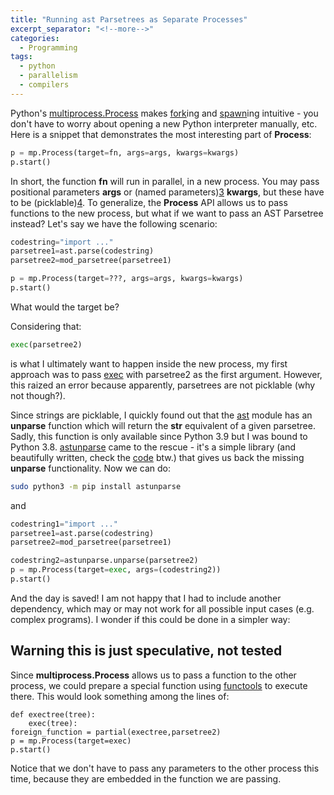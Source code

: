 ```yaml
---
title: "Running ast Parsetrees as Separate Processes"
excerpt_separator: "<!--more-->"
categories:
  - Programming
tags:
  - python
  - parallelism
  - compilers
---
```


Python's [multiprocess.Process](https://docs.python.org/3/library/multiprocessing.html) makes [fork][1]ing and [spawn][2]ing intuitive - you don't have to worry about opening a new Python interpreter manually, etc. Here is a snippet that demonstrates the most interesting part of **Process**:

~~~python
p = mp.Process(target=fn, args=args, kwargs=kwargs)    
p.start()                                              
~~~

In short, the function **fn** will run in parallel, in a new process. You may pass positional parameters **args** or (named parameters)[3] **kwargs**, but these have to be (picklable)[4]. To generalize, the **Process** API allows us to pass functions to the new process, but what if we want to pass an AST Parsetree instead? Let's say we have the following scenario:

~~~python
codestring="import ..."
parsetree1=ast.parse(codestring)
parsetree2=mod_parsetree(parsetree1)

p = mp.Process(target=???, args=args, kwargs=kwargs)    
p.start()                                              
~~~

What would the target be?

Considering that:

~~~python
exec(parsetree2)
~~~

is what I ultimately want to happen inside the new process, my first approach was to pass [exec](https://docs.python.org/3/library/functions.html#exec) with parsetree2 as the first argument. However, this raized an error because apparently, parsetrees are not picklable (why not though?).

Since strings are picklable, I quickly found out that the [ast](https://docs.python.org/3/library/ast.html) module has an **unparse** function which will return the **str** equivalent of a given parsetree. Sadly, this function is only available since Python 3.9 but I was bound to Python 3.8. [astunparse](https://pypi.org/project/astunparse/) came to the rescue - it's a simple library (and beautifully written, check the [code](https://github.com/simonpercivall/astunparse) btw.) that gives us back the missing **unparse** functionality. Now we can do:

~~~bash
sudo python3 -m pip install astunparse
~~~

and

~~~python
codestring1="import ..."
parsetree1=ast.parse(codestring)
parsetree2=mod_parsetree(parsetree1)

codestring2=astunparse.unparse(parsetree2)
p = mp.Process(target=exec, args=(codestring2))    
p.start()                                              
~~~

And the day is saved! I am not happy that I had to include another dependency, which may or may not work for all possible input cases (e.g. complex programs). I wonder if this could be done in a simpler way:

## Warning this is just speculative, not tested

Since **multiprocess.Process** allows us to pass a function to the other process, we could prepare a special function using [functools](https://docs.python.org/3/library/functools.html) to execute there. This would look something among the lines of:

~~~
def exectree(tree):
    exec(tree):
foreign_function = partial(exectree,parsetree2)
p = mp.Process(target=exec)    
p.start()                                              
~~~

Notice that we don't have to pass any parameters to the other process this time, because they are embedded in the function we are passing.


[4]: https://docs.python.org/3/library/pickle.html

[3]: https://en.wikipedia.org/wiki/Named_parameter

[1]: https://en.wikipedia.org/wiki/Fork_(system_call)
[2]: https://en.wikipedia.org/wiki/Spawn_(computing)
